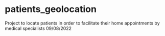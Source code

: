 # patients_geolocation
Project to locate patients in order to facilitate their home appointments by medical specialists
09/08/2022
